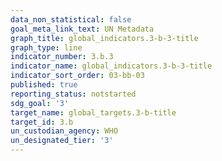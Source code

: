 ```yaml
---
data_non_statistical: false
goal_meta_link_text: UN Metadata
graph_title: global_indicators.3-b-3-title
graph_type: line
indicator_number: 3.b.3
indicator_name: global_indicators.3-b-3-title
indicator_sort_order: 03-bb-03
published: true
reporting_status: notstarted
sdg_goal: '3'
target_name: global_targets.3-b-title
target_id: 3.b
un_custodian_agency: WHO
un_designated_tier: '3'
---
```

